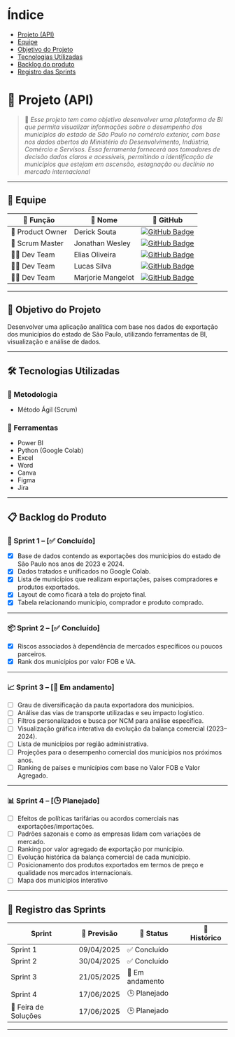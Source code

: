 # Índice
* [Projeto (API)](#-projeto-api)
* [Equipe](#-equipe)
* [Objetivo do Projeto](#-objetivo-do-projeto)
* [Tecnologias Utilizadas](#%EF%B8%8F-tecnologias-utilizadas)
* [Backlog do produto](#-backlog-do-produto)
* [Registro das Sprints](#-registro-das-sprints)

# 🚀 Projeto (API) 
> 📌 *Esse projeto tem como objetivo desenvolver uma plataforma de BI que permita visualizar informações sobre o desempenho dos municípios do estado de São Paulo no comércio exterior, com base nos dados abertos do Ministério do Desenvolvimento, Indústria, Comércio e Servísos. Essa ferramenta fornecerá aos tomadores de decisão dados claros e acessíveis, permitindo a identificação de municípios que estejam em ascensão, estagnação ou declínio no mercado internacional*

---

## 👥 Equipe

| 💼 Função        | 👤 Nome               | 🔗 GitHub |
|------------------|----------------------|------------------------------------------------------------------|
| 🧭 Product Owner | Derick Souta         | [![GitHub Badge](https://img.shields.io/badge/GitHub-111217?style=flat-square&logo=github&logoColor=white)](https://github.com/DerickSouta) |
| 🧩 Scrum Master  | Jonathan Wesley      | [![GitHub Badge](https://img.shields.io/badge/GitHub-111217?style=flat-square&logo=github&logoColor=white)](https://github.com/JonathanWesleyFS) |
| 👨‍💻 Dev Team     | Elias Oliveira       | [![GitHub Badge](https://img.shields.io/badge/GitHub-111217?style=flat-square&logo=github&logoColor=white)](https://github.com/Oliveira835) |
| 👨‍💻 Dev Team     | Lucas Silva          | [![GitHub Badge](https://img.shields.io/badge/GitHub-111217?style=flat-square&logo=github&logoColor=white)](https://github.com/LucasSilva59) |
| 👩‍💻 Dev Team     | Marjorie Mangelot    | [![GitHub Badge](https://img.shields.io/badge/GitHub-111217?style=flat-square&logo=github&logoColor=white)](https://github.com/MarjorieMangelot) |

---

## 🎯 Objetivo do Projeto

Desenvolver uma aplicação analítica com base nos dados de exportação dos municípios do estado de São Paulo, utilizando ferramentas de BI, visualização e análise de dados.

---

## 🛠️ Tecnologias Utilizadas

### 📌 Metodologia
- Método Ágil (Scrum)

### 🧰 Ferramentas
- Power BI
- Python (Google Colab)
- Excel
- Word
- Canva
- Figma
- Jira

---

## 📋 Backlog do Produto

### 🏁 Sprint 1 – [✅ Concluído]
- [x] Base de dados contendo as exportações dos municípios do estado de São Paulo nos anos de 2023 e 2024.
- [x] Dados tratados e unificados no Google Colab.
- [x] Lista de municípios que realizam exportações, países compradores e produtos exportados.
- [x] Layout de como ficará a tela do projeto final.
- [x] Tabela relacionando município, comprador e produto comprado.

---

### 📦 Sprint 2 – [✅ Concluído]
- [x] Riscos associados à dependência de mercados específicos ou poucos parceiros.
- [x] Rank dos municípios por valor FOB e VA.

---

### 📈 Sprint 3 – [🔄 Em andamento]
- [ ] Grau de diversificação da pauta exportadora dos municípios.
- [ ] Análise das vias de transporte utilizadas e seu impacto logístico.
- [ ] Filtros personalizados e busca por NCM para análise específica.
- [ ] Visualização gráfica interativa da evolução da balança comercial (2023–2024).
- [ ] Lista de municípios por região administrativa.
- [ ] Projeções para o desempenho comercial dos municípios nos próximos anos.
- [ ] Ranking de países e municípios com base no Valor FOB e Valor Agregado.
---

### 📊 Sprint 4 – [🕒 Planejado]
- [ ] Efeitos de políticas tarifárias ou acordos comerciais nas exportações/importações.
- [ ] Padrões sazonais e como as empresas lidam com variações de mercado.
- [ ] Ranking por valor agregado de exportação por município.
- [ ] Evolução histórica da balança comercial de cada município.
- [ ] Posicionamento dos produtos exportados em termos de preço e qualidade nos mercados internacionais.
- [ ] Mapa dos municípios interativo 

---

## 📅 Registro das Sprints

| Sprint              | 📆 Previsão   | 📌 Status | 📝 Histórico |
|---------------------|---------------|-----------|----------------|
| Sprint 1            | 09/04/2025     | ✅ Concluído | |
| Sprint 2            | 30/04/2025     | ✅ Concluído | |
| Sprint 3            | 21/05/2025     | 🔄 Em andamento | |
| Sprint 4            | 17/06/2025     | 🕒 Planejado | |
| 🎪 Feira de Soluções | 17/06/2025     | 🕒 Planejado | |

---
